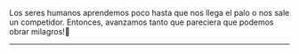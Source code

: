 Los seres humanos aprendemos poco hasta que nos llega el palo o nos sale un competidor. Entonces, avanzamos tanto que pareciera que podemos obrar milagros!🙂

---
